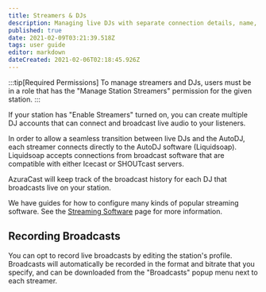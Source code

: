 ```yaml
---
title: Streamers & DJs
description: Managing live DJs with separate connection details, name, settings and how to connect
published: true
date: 2021-02-09T03:21:39.518Z
tags: user guide
editor: markdown
dateCreated: 2021-02-06T02:18:45.926Z
---
```


:::tip[Required Permissions]
To manage streamers and DJs, users must be in a role that has the "Manage Station Streamers" permission for the given station.
:::

If your station has "Enable Streamers" turned on, you can create multiple DJ accounts that can connect and broadcast live audio to your listeners.

In order to allow a seamless transition between live DJs and the AutoDJ, each streamer connects directly to the AutoDJ software (Liquidsoap). Liquidsoap accepts connections from broadcast software that are compatible with either Icecast or SHOUTcast servers.

AzuraCast will keep track of the broadcast history for each DJ that broadcasts live on your station.

We have guides for how to configure many kinds of popular streaming software. See the [Streaming Software](/docs/user-guide/streaming-software) page for more information.

## Recording Broadcasts

You can opt to record live broadcasts by editing the station's profile. Broadcasts will automatically be recorded in the format and bitrate that you specify, and can be downloaded from the "Broadcasts" popup menu next to each streamer.

